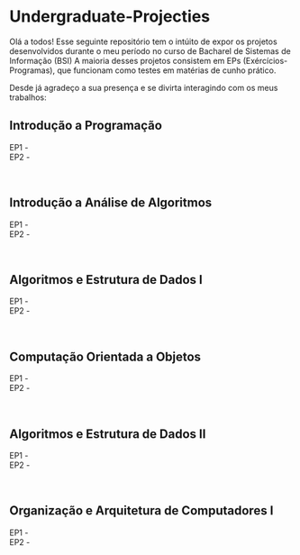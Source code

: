 # Undergraduate-Projecties

Olá a todos!
Esse seguinte repositório tem o intúito de expor os projetos desenvolvidos durante o meu período no curso de Bacharel de Sistemas de Informação (BSI) 
A maioria desses projetos consistem em EPs (Exércícios-Programas), que funcionam como testes em matérias de cunho prático. 

Desde já agradeço a sua presença e se divirta interagindo com os meus trabalhos:

## Introdução a Programação
 EP1 - 
<br>
 EP2 - 

<br>

## Introdução a Análise de Algoritmos
 EP1 - 
 <br>
 EP2 - 

<br>

## Algoritmos e Estrutura de Dados I
 EP1 - 
 <br>
 EP2 - 

<br>

## Computação Orientada a Objetos
 EP1 - 
 <br>
 EP2 - 

<br>

## Algoritmos e Estrutura de Dados II
 EP1 - 
 <br>
 EP2 - 

<br>

## Organização e Arquitetura de Computadores I
 EP1 - 
 <br>
 EP2 - 
<br>
